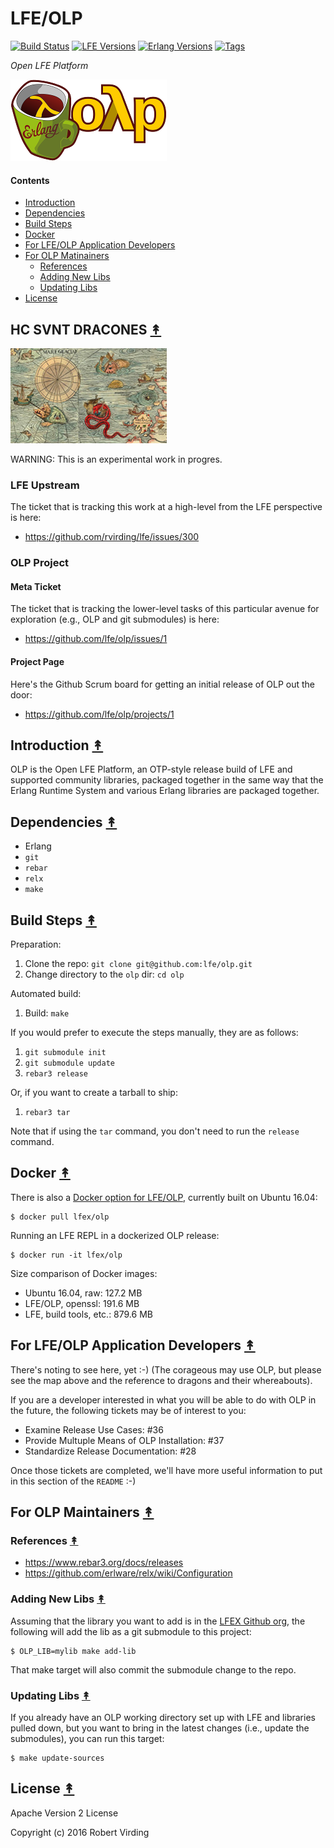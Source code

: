 # LFE/OLP

[![Build Status][travis badge]][travis]
[![LFE Versions][lfe badge]][lfe]
[![Erlang Versions][erlang badge]][versions]
[![Tags][github tags badge]][github tags]

*Open LFE Platform*

[![OLP project logo][logo]][logo-large]


#### Contents

* [Introduction](#introduction-)
* [Dependencies](#dependencies-)
* [Build Steps](#build-steps-)
* [Docker](#docker-)
* [For LFE/OLP Application Developers](#for-lfeolp-application-developers-)
* [For OLP Matinainers](#for-olp-maintainers-)
  * [References](#references-)
  * [Adding New Libs](#adding-new-libs-)
  * [Updating Libs](#updating-libs-)
* [License](#license-)


## HC SVNT DRACONES [&#x219F;](#contents)

[![Here There Be Dragons][here there be dragons]][here there be dragons large]

WARNING: This is an experimental work in progres.


### LFE Upstream

The ticket that
is tracking this work at a high-level from the LFE perspective is here:

 * https://github.com/rvirding/lfe/issues/300


### OLP Project


#### Meta Ticket

The ticket that is tracking the lower-level tasks of this particular avenue
for exploration (e.g., OLP and git submodules) is here:

 * https://github.com/lfe/olp/issues/1


#### Project Page

Here's the Github Scrum board for getting an initial release of OLP out the
door:

 * https://github.com/lfe/olp/projects/1


## Introduction [&#x219F;](#contents)

OLP is the Open LFE Platform, an OTP-style release build of LFE and supported
community libraries, packaged together in the same way that the Erlang Runtime
System and various Erlang libraries are packaged together.


## Dependencies [&#x219F;](#contents)

* Erlang
* `git`
* `rebar`
* `relx`
* `make`


## Build Steps [&#x219F;](#contents)

Preparation:

1. Clone the repo: `git clone git@github.com:lfe/olp.git`
1. Change directory to the `olp` dir: `cd olp`


Automated build:

1. Build: `make`


If you would prefer to execute the steps manually, they are as follows:

1. `git submodule init`
1. `git submodule update`
1. `rebar3 release`

Or, if you want to create a tarball to ship:

1. `rebar3 tar`

Note that if using the `tar` command, you don't need to run the `release`
command.


## Docker [&#x219F;](#contents)

There is also a [Docker option for LFE/OLP][docker olp], currently built on Ubuntu 16.04:

```
$ docker pull lfex/olp
```

Running an LFE REPL in a dockerized OLP release:

```
$ docker run -it lfex/olp
```

Size comparison of Docker images:

 * Ubuntu 16.04, raw:       127.2 MB
 * LFE/OLP, openssl:        191.6 MB
 * LFE, build tools, etc.:  879.6 MB


## For LFE/OLP Application Developers [&#x219F;](#contents)

There's noting to see here, yet :-) (The corageous may use OLP, but please see the map above and the reference to dragons and their whereabouts).

If you are a developer interested in what you will be able to do with OLP in the future, the following tickets may be of interest to you:
 
 * Examine Release Use Cases: #36
 * Provide Multuple Means of OLP Installation: #37
 * Standardize Release Documentation: #28

Once those tickets are completed, we'll have more useful information to put in this section of the `README` :-)


## For OLP Maintainers [&#x219F;](#contents)


### References [&#x219F;](#contents)

* https://www.rebar3.org/docs/releases
* https://github.com/erlware/relx/wiki/Configuration


### Adding New Libs [&#x219F;](#contents)

Assuming that the library you want to add is in the [LFEX Github org][lfex org], the
following will add the lib as a git submodule to this project:

```
$ OLP_LIB=mylib make add-lib
```

That make target will also commit the submodule change to the repo.


### Updating Libs [&#x219F;](#contents)

If you already have an OLP working directory set up with LFE and libraries
pulled down, but you want to bring in the latest changes (i.e., update the
submodules), you can run this target:

```
$ make update-sources
```


## License [&#x219F;](#contents)

Apache Version 2 License

Copyright (c) 2016 Robert Virding


<!-- Named page links below: /-->

[logo]: priv/images/logo.png
[logo-large]: priv/images/logo-large.png
[here there be dragons]: priv/images/hic-sunt-dracons-interior-2-small.jpg
[here there be dragons large]: priv/images/hic-sunt-dracons-interior-2.jpg
[lfe org]: https://github.com/lfe
[lfex org]: https://github.com/lfex
[github]: https://github.com/lfe/olp
[gitlab]: https://gitlab.com/lfe/olp
[travis]: https://travis-ci.org/lfe/olp
[travis badge]: https://img.shields.io/travis/lfe/olp.svg
[lfe]: https://github.com/rvirding/lfe
[lfe badge]: https://img.shields.io/badge/lfe-1.2.0-blue.svg
[erlang badge]: https://img.shields.io/badge/erlang-R15%20to%2019.1-blue.svg
[versions]: https://github.com/lfe/olp/blob/master/.travis.yml
[github tags]: https://github.com/lfe/olp/tags
[github tags badge]: https://img.shields.io/github/tag/lfe/olp.svg
[github downloads]: https://img.shields.io/github/downloads/lfe/olp/total.svg
[docker olp]: https://hub.docker.com/r/lfex/olp/
